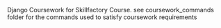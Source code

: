 Django Coursework for Skillfactory Course. see coursework_commands folder for the commands used to satisfy coursework requirements
